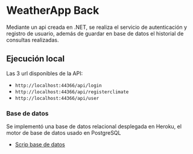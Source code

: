 # WeatherApp Back

Mediante un api creada en .NET, se realiza el servicio de autenticación y registro de usuario, además de guardar en base de datos el historial de consultas realizadas. 


## Ejecución local

Las 3 url disponibles de la API:
* `http://localhost:44366/api/login`
* `http://localhost:44366/api/registerclimate`
* `http://localhost:44366/api/user`


### Base de datos

Se implementó una base de datos relacional desplegada en Heroku, el motor de base de datos usado en PostgreSQL

* [Scrip base de datos](./scripts.txt)